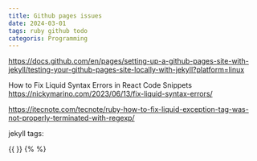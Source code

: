 ```yaml
---
title: Github pages issues
date: 2024-03-01
tags: ruby github todo
categoris: Programming
---
```


https://docs.github.com/en/pages/setting-up-a-github-pages-site-with-jekyll/testing-your-github-pages-site-locally-with-jekyll?platform=linux

How to Fix Liquid Syntax Errors in React Code Snippets
https://nickymarino.com/2023/06/13/fix-liquid-syntax-errors/

https://itecnote.com/tecnote/ruby-how-to-fix-liquid-exception-tag-was-not-properly-terminated-with-regexp/

jekyll tags:

<!-- {% raw %} -->
{{ }}
{% %}
<!-- {% endraw %} -->